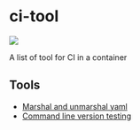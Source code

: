 # ci-tool

![](https://circleci.com/gh/Kapelal/ci-tools/tree/master.svg?style=shield)

A list of tool for CI in a container

## Tools

+ [Marshal and unmarshal yaml](https://github.com/ghodss/yaml)
+ [Command line version testing](https://github.com/Masterminds/vert)
